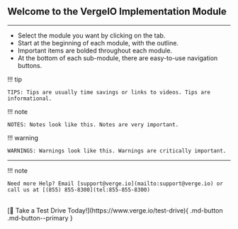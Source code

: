 ## Welcome to the VergeIO Implementation Module
***
- Select the module you want by clicking on the tab.
- Start at the beginning of each module, with the outline.
- Important items are bolded throughout each module.
- At the bottom of each sub-module, there are easy-to-use navigation buttons.



!!! tip

    TIPS: Tips are usually time savings or links to videos. Tips are informational.

!!! note

    NOTES: Notes look like this. Notes are very important.

!!! warning

    WARNINGS: Warnings look like this. Warnings are critically important.

***

!!! note

    Need more Help? Email [support@verge.io](mailto:support@verge.io) or call us at [(855) 855-8300](tel:855-855-8300)

<br>
[🚗 Take a Test Drive Today!](https://www.verge.io/test-drive){ .md-button .md-button--primary }